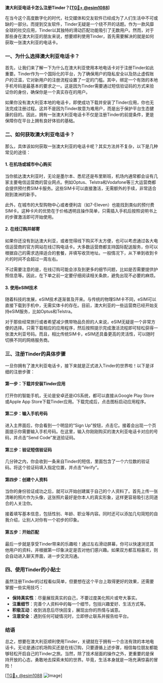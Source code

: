 **澳大利亚电话卡怎么注册Tinder？[[TG💪+ @esim1088](https://t.me/s/esim1088)]**

在当今这个高度数字化的时代，社交媒体和交友软件已经成为了人们生活中不可或缺的一部分。而提到交友软件，Tinder无疑是一个绕不开的话题。作为一款风靡全球的社交应用，Tinder以其独特的滑动匹配功能吸引了无数用户。然而，对于那些身在澳大利亚的朋友来说，想要顺利使用Tinder，首先需要解决的就是如何获取一张澳大利亚的电话卡。

### 一、为什么选择澳大利亚电话卡？

首先，让我们来了解一下为什么在澳大利亚使用本地电话卡对于注册Tinder如此重要。Tinder作为一个国际化的平台，为了确保用户的隐私安全以及防止虚假账户的泛滥，它对新用户的注册流程设置了一定的门槛。其中，绑定一个有效的本地手机号码是最基本的要求之一。这是因为Tinder需要通过短信验证码的方式来验证你的身份，确保你是一个真实存在的用户。

如果你没有澳大利亚本地的电话卡，即使成功下载并安装了Tinder应用，你也无法完成注册过程。这并不是因为Tinder故意为难用户，而是出于保护平台生态健康的目的。因此，拥有一张澳大利亚电话卡不仅是注册Tinder的前提条件，更是保障你在平台上拥有良好体验的基础。

### 二、如何获取澳大利亚电话卡？

那么，具体该如何获取一张澳大利亚的电话卡呢？其实方法并不复杂，以下是几种常见的途径：

#### 1. 在机场或城市中心购买

当你抵达澳大利亚时，无论是墨尔本、悉尼还是布里斯班，机场内通常都会设有几家主要电信运营商的营业网点。例如Optus、Telstra和Vodafone等三大运营商都会提供预付费SIM卡服务。这些SIM卡可以直接激活，无需额外的手续，非常适合刚到澳洲的新手。

此外，在城市的大型购物中心或者便利店（如7-Eleven）也能找到类似的预付费SIM卡。这种卡片的优势在于价格透明且操作简单，只需插入手机后按照说明书上的步骤激活即可开始使用。

#### 2. 在线订购并邮寄

如果你还没有到达澳大利亚，或者觉得线下购买不太方便，也可以考虑通过各大电信运营商的官方网站在线订购电话卡。大多数运营商都支持国际配送服务，你可以根据自己的需求选择适合的套餐，并填写收货地址。一般情况下，从下单到收到卡片的时间不会超过一周左右。

不过需要注意的是，在线订购可能会涉及到更多的细节问题，比如是否需要提供护照信息等。因此，在下单之前一定要仔细阅读相关条款，避免出现不必要的麻烦。

#### 3. 使用eSIM技术

随着科技的发展，eSIM技术逐渐普及开来。与传统的物理SIM卡不同，eSIM可以直接下载到手机中，无需实体卡的存在。目前，澳大利亚的一些运营商已经开始支持eSIM服务，比如Optus和Telstra。

对于那些经常旅行或者希望减少携带物品负担的人来说，eSIM无疑是一个非常方便的选择。只需下载相应的应用程序，然后按照提示完成激活流程即可轻松获得一张澳大利亚号码。而且，相比传统SIM卡，eSIM还具备更高的灵活性，可以随时切换不同的网络服务商。

### 三、注册Tinder的具体步骤

一旦你拥有了澳大利亚电话卡，接下来就是正式进入Tinder的世界啦！以下是详细的注册步骤：

#### 第一步：下载并安装Tinder应用

打开你的智能手机，无论是安卓还是iOS系统，都可以直接从Google Play Store或Apple App Store下载Tinder应用。下载完成后，点击图标启动应用程序。

#### 第二步：输入手机号码

进入主界面后，你会看到一个明显的“Sign Up”按钮，点击它。接着会出现一个页面提示你需要输入手机号码。在这里，输入你刚刚购买的澳大利亚电话卡对应的号码，并点击“Send Code”发送验证码。

#### 第三步：验证短信验证码

几分钟之内，你会收到一条来自Tinder的短信，里面包含了一个六位数的验证码。将这个验证码填入指定位置，并点击“Verify”。

#### 第四步：创建个人资料

当你的身份验证成功之后，就可以开始创建属于自己的个人资料了。首先上传一张清晰的照片作为头像，这张照片最好是你本人的真实形象，这样更容易吸引志同道合的人关注你。

接着填写基本信息，包括性别、年龄、职业等内容。同时还可以添加几句简短的自我介绍，让别人对你有一个初步的印象。

#### 第五步：开始匹配

最后一步就是享受Tinder带来的乐趣啦！通过左右滑动屏幕，你可以快速浏览其他用户的资料，并根据第一印象决定是否对他们感兴趣。如果双方都互相喜欢，则会自动进入聊天界面，进一步交流沟通。

### 四、使用Tinder的小贴士

虽然注册Tinder的过程看似简单，但要想在这个平台上取得更好的效果，还需要掌握一些实用技巧：

- **保持真实性**：尽量展现真实的自己，不要过度美化照片或夸大事实。
- **注重细节**：完善个人资料中的每一个细节，包括兴趣爱好、生活方式等。
- **积极互动**：收到消息后尽快回复，展现出你的热情与诚意。
- **注意安全**：遇到任何可疑情况时，立即停止联系并报告给平台。

### 结语

总之，想要在澳大利亚顺利使用Tinder，关键就在于拥有一个合法有效的本地电话卡。无论是通过机场购买还是在线订购，只要遵循上述步骤，相信每位朋友都能够轻松开启自己的Tinder之旅。当然，除了技术层面的操作之外，更重要的是保持开放的心态，勇敢地去探索未知的世界。毕竟，生活本身就是一场充满惊喜的冒险！

[[TG💪+ @esim1088](https://t.me/s/esim1088) ![Image](https://i.postimg.cc/4NQfJmqS/Snipaste-2025-05-13-00-14-12.png)]